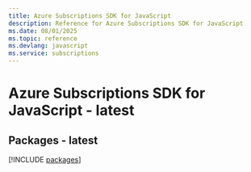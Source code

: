 ```yaml
---
title: Azure Subscriptions SDK for JavaScript
description: Reference for Azure Subscriptions SDK for JavaScript
ms.date: 08/01/2025
ms.topic: reference
ms.devlang: javascript
ms.service: subscriptions
---
```

# Azure Subscriptions SDK for JavaScript - latest
## Packages - latest
[!INCLUDE [packages](subscriptions-index.md)]